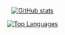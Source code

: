<div align="center">

  [![GitHub stats](https://github-readme-stats.vercel.app/api?username=sillyiguess&show_icons=true&theme=tokyonight&count_private=true&include_all_commits=true)](https://github.com/sillyiguess)

  [![Top Languages](https://github-readme-stats.vercel.app/api/top-langs/?username=sillyiguess&layout=compact&theme=tokyonight&hide=html,css)](https://github.com/sillyiguess)

</div>
